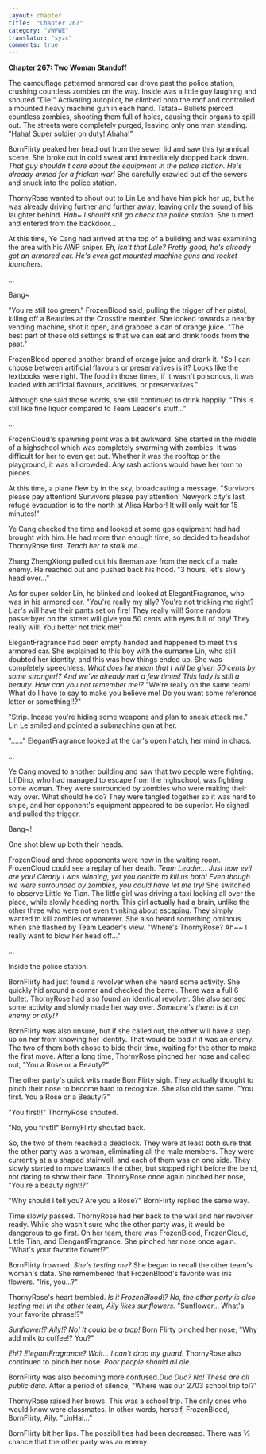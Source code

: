 ```yaml
---
layout: chapter
title:  "Chapter 267"
category: "VWPWE"
translator: "syzc"
comments: true
---
```


**Chapter 267: Two Woman Standoff**

The camouflage patterned armored car drove past the police station, crushing countless zombies on the way. Inside was a little guy laughing and shouted "Die!" Activating autopilot, he climbed onto the roof and controlled a mounted heavy machine gun in each hand. Tatata~ Bullets pierced countless zombies, shooting them full of holes, causing their organs to spill out. The streets were completely purged, leaving only one man standing. "Haha! Super soldier on duty! Ahaha!"

BornFlirty peaked her head out from the sewer lid and saw this tyrannical scene. She broke out in cold sweat and immediately dropped back down. *That guy shouldn't care about the equipment in the police station. He's already armed for a fricken war!* She carefully crawled out of the sewers and snuck into the police station.

ThornyRose wanted to shout out to Lin Le and have him pick her up, but he was already driving further and further away, leaving only the sound of his laughter behind. *Hah~ I should still go check the police station.* She turned and entered from the backdoor... 

At this time, Ye Cang had arrived at the top of a building and was examining the area with his AWP sniper. *Eh, isn't that Lele? Pretty good, he's already got an armored car. He's even got mounted machine guns and rocket launchers.*

...

Bang~

"You're still too green." FrozenBlood said, pulling the trigger of her pistol, killing off a Beauties at the Crossfire member. She looked towards a nearby vending machine, shot it open, and grabbed a can of orange juice. "The best part of these old settings is that we can eat and drink foods from the past."

FrozenBlood opened another brand of orange juice and drank it. "So I can choose between artificial flavours or preservatives is it? Looks like the textbooks were right. The food in those times, if it wasn't poisonous, it was loaded with artificial flavours, additives, or preservatives."

Although she said those words, she still continued to drink happily. "This is still like fine liquor compared to Team Leader's stuff..."

...

FrozenCloud's spawning point was a bit awkward. She started in the middle of a highschool which was completely swarming with zombies. It was difficult for her to even get out. Whether it was the rooftop or the playground, it was all crowded. Any rash actions would have her torn to pieces.

At this time, a plane flew by in the sky, broadcasting a message. "Survivors please pay attention! Survivors please pay attention! Newyork city's last refuge evacuation is to the north at Alisa Harbor! It will only wait for 15 minutes!"

Ye Cang checked the time and looked at some gps equipment had had brought with him. He had more than enough time, so decided to headshot ThornyRose first. *Teach her to stalk me...*

Zhang ZhengXiong pulled out his fireman axe from the neck of a male enemy. He reached out and pushed back his hood. "3 hours, let's slowly head over..."

As for super solder Lin, he blinked and looked at ElegantFragrance, who was in his armored car. "You're really my ally? You're not tricking me right? Liar's will have their pants set on fire! They really will! Some random passerbyer on the street will give you 50 cents with eyes full of pity! They really will! You better not trick me!"

ElegantFragrance had been empty handed and happened to meet this armored car. She explained to this boy with the surname Lin, who still doubted her identity, and this was how things ended up. She was completely speechless. *What does he mean that I will be given 50 cents by some stranger!? And we've already met a few times! This lady is still a beauty. How can you not remember me!?* "We're really on the same team! What do I have to say to make you believe me! Do you want some reference letter or something!!?"

"Strip. Incase you're hiding some weapons and plan to sneak attack me." Lin Le smiled and pointed a submachine gun at her.

"......" ElegantFragrance looked at the car's open hatch, her mind in chaos.

...

Ye Cang moved to another building and saw that two people were fighting. Lil'Dino, who had managed to escape from the highschool, was fighting some woman. They were surrounded by zombies who were making their way over. What should he do? They were tangled together so it was hard to snipe, and her opponent's equipment appeared to be superior. He sighed and pulled the trigger.

Bang~!

One shot blew up both their heads.

FrozenCloud and three opponents were now in the waiting room. FrozenCloud could see a replay of her death. *Team Leader... Just how evil are you! Clearly I was winning, yet you decide to kill us both! Even though we were surrounded by zombies, you could have let me try!* She switched to observe Little Ye Tian. The little girl was driving a taxi looking all over the place, while slowly heading north. This girl actually had a brain, unlike the other three who were not even thinking about escaping. They simply wanted to kill zombies or whatever. She also heard something ominous when she flashed by Team Leader's view. "Where's ThornyRose? Ah~~ I really want to blow her head off..."

...

Inside the police station.

BornFlirty had just found a revolver when she heard some activity. She quickly hid around a corner and checked the barrel. There was a full 6 bullet. ThornyRose had also found an identical revolver. She also sensed some activity and slowly made her way over. *Someone's there! Is it an enemy or ally!?*

BornFlirty was also unsure, but if she called out, the other will have a step up on her from knowing her identity. That would be bad if it was an enemy. The two of them both chose to bide their time, waiting for the other to make the first move. After a long time, ThornyRose pinched her nose and called out, "You a Rose or a Beauty?"

The other party's quick wits made BornFlirty sigh. They actually thought to pinch their nose to become hard to recognize. She also did the same. "You first. You a Rose or a Beauty!?"

"You first!!" ThornyRose shouted.

"No, you first!!" BornyFlirty shouted back.

So, the two of them reached a deadlock. They were at least both sure that the other party was a woman, eliminating all the male members. They were currently at a u shaped stairwell, and each of them was on one side. They slowly started to move towards the other, but stopped right before the bend, not daring to show their face. ThornyRose once again pinched her nose, "You're a beauty right!?"

"Why should I tell you? Are you a Rose?" BornFlirty replied the same way.

Time slowly passed. ThornyRose had her back to the wall and her revolver ready. While she wasn't sure who the other party was, it would be dangerous to go first. On her team, there was FrozenBlood, FrozenCloud, Little Tian, and ElengantFragrance. She pinched her nose once again. "What's your favorite flower!?"

BornFlirty frowned. *She's testing me?* She began to recall the other team's woman's data. She remembered that FrozenBlood's favorite was iris flowers. "Iris, you...?" 

ThornyRose's heart trembled. *Is it FrozenBlood!? No, the other party is also testing me! In the other team, Aily likes sunflowers.* "Sunflower... What's your favorite phrase!?"

*Sunflower!? Aily!? No! It could be a trap!* Born Flirty pinched her nose, "Why add milk to coffee!? You?"

*Eh!? ElegantFragrance? Wait... I can't drop my guard.* ThornyRose also continued to pinch her nose. *Poor people should all die.*

BornFlirty was also becoming more confused.*Duo Duo? No! These are all public data.* After a period of silence, "Where was our 2703 school trip to!?"

ThornyRose raised her brows. This was a school trip. The only ones who would know were classmates. In other words, herself, FrozenBlood, BornFlirty, Aily. "LinHai..."

BornFlirty bit her lips. The possibilities had been decreased. There was ⅔ chance that the other party was an enemy.
